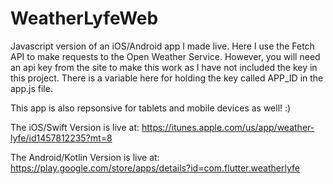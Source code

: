 # WeatherLyfeWeb
Javascript version of an iOS/Android app I made live. Here I use the Fetch API to make requests to the Open Weather Service.
However, you will need an api key from the site to make this work as I have not included the key in this project. There is a variable here for holding the key called APP_ID in the app.js file.

This app is also repsonsive for tablets and mobile devices as well! :)

The iOS/Swift Version is live at:
https://itunes.apple.com/us/app/weather-lyfe/id1457812235?mt=8

The Android/Kotlin Version is live at:
https://play.google.com/store/apps/details?id=com.flutter.weatherlyfe
